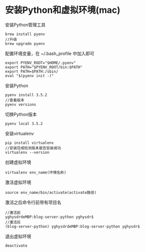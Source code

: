 # 安装Python和虚拟环境(mac)
安装Python管理工具
```
brew install pyenv
//升级
brew upgrade pyenv
```
配置环境变量，在 ~/.bash_profile 中加入即可
```
export PYENV_ROOT="$HOME/.pyenv"
export PATH="$PYENV_ROOT/bin:$PATH"
export PATH=$PATH:/sbin/
eval "$(pyenv init -)"
```
安装Python
```
pyenv install 3.5.2
//查看版本
pyenv versions
```
切换Python版本
```
pyenv local 3.5.2
```
安装virtualenv
```
pip install virtualenv
//安装完成检测版本是否安装成功
virtualenv --version
```
创建虚拟环境
```
virtualenv env_name(环境名称)
```
激活虚拟环境
```
source env_name/bin/activate(activate路径)
```
激活之后命令行前带有项目名
```
//激活前
yghysdrdeMBP:blog-server-python yghysdr$
//激活后
(blog-server-python) yghysdrdeMBP:blog-server-python yghysdr$
```
退出虚拟环境
```
deactivate
```



